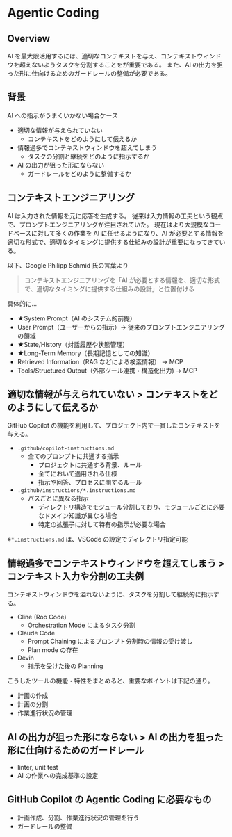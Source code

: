 # Agentic Coding

## Overview

AI を最大限活用するには、適切なコンテキストを与え、コンテキストウィンドウを超えないようタスクを分割することをが重要である。
また、AI の出力を狙った形に仕向けるためのガードレールの整備が必要である。

## 背景

AI への指示がうまくいかない場合ケース

- 適切な情報が与えられていない
  - コンテキストをどのようにして伝えるか
- 情報過多でコンテキストウィンドウを超えてしまう
  - タスクの分割と継続をどのように指示するか
- AI の出力が狙った形にならない
  - ガードレールをどのように整備するか

## コンテキストエンジニアリング

AI は入力された情報を元に応答を生成する。
従来は入力情報の工夫という観点で、プロンプトエンジニアリングが注目されていた。
現在はより大規模なコードベースに対して多くの作業を AI に任せるようになり、AI が必要とする情報を適切な形式で、適切なタイミングに提供する仕組みの設計が重要になってきている。

以下、Google Philipp Schmid 氏の言葉より

> コンテキストエンジニアリングを「AI が必要とする情報を、適切な形式で、適切なタイミングに提供する仕組みの設計」と位置付ける

具体的に…

- ★System Prompt（AI のシステム的前提）
- User Prompt（ユーザーからの指示）→ 従来のプロンプトエンジニアリングの領域
- ★State/History（対話履歴や状態管理）
- ★Long-Term Memory（長期記憶としての知識）
- Retrieved Information（RAG などによる検索情報） → MCP
- Tools/Structured Output（外部ツール連携・構造化出力) → MCP

## 適切な情報が与えられていない > コンテキストをどのようにして伝えるか

GitHub Copilot の機能を利用して、プロジェクト内で一貫したコンテキストを与える。

- `.github/copilot-instructions.md`
  - 全てのプロンプトに共通する指示
    - プロジェクトに共通する背景、ルール
    - 全てにおいて適用される仕様
    - 指示や回答、プロセスに関するルール
- `.github/instructions/*.instructions.md`
  - パスごとに異なる指示
    - ディレクトリ構造でモジュール分割しており、モジュールごとに必要なドメイン知識が異なる場合
    - 特定の拡張子に対して特有の指示が必要な場合

※`*.instructions.md` は、VSCode の設定でディレクトリ指定可能

## 情報過多でコンテキストウィンドウを超えてしまう > コンテキスト入力や分割の工夫例

コンテキストウィンドウを溢れないように、タスクを分割して継続的に指示する。

- Cline (Roo Code)
  - Orchestration Mode によるタスク分割
- Claude Code
  - Prompt Chaining によるプロンプト分割時の情報の受け渡し
  - Plan mode の存在
- Devin
  - 指示を受けた後の Planning

こうしたツールの機能・特性をまとめると、重要なポイントは下記の通り。

- 計画の作成
- 計画の分割
- 作業進行状況の管理

## AI の出力が狙った形にならない > AI の出力を狙った形に仕向けるためのガードレール

- linter, unit test
- AI の作業への完成基準の設定

## GitHub Copilot の Agentic Coding に必要なもの

- 計画作成、分割、作業進行状況の管理を行う
- ガードレールの整備
